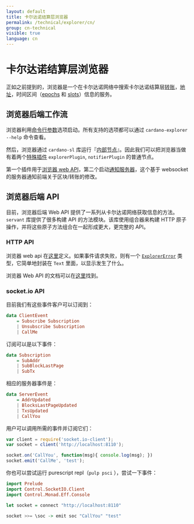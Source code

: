 ```yaml
---
layout: default
title: 卡尔达诺结算层浏览器
permalink: /technical/explorer/cn/
group: cn-technical
visible: true
language: cn
---
```

<!-- Reviewed at ac0126b2753f1f5ca6fbfb555783fbeb1aa141bd -->

# 卡尔达诺结算层浏览器

正如之前提到的，浏览器是一个在卡尔达诺网络中搜索卡尔达诺结算层[转账](/glossary/#转账)，[地址](/glossary/#address)，时间区间（[epochs](/glossary/#epoch) 和 [slots](/glossary/#slot)）信息的服务。


## 浏览器后端工作流

浏览器利用[命令行参数](https://github.com/input-output-hk/cardano-sl-explorer/blob/f64fb137415c03e8569129067a7798bb8a51456c/src/explorer/ExplorerOptions.hs#L25)选项启动。所有支持的选项都可以通过 `cardano-explorer --help` 命令查看。

然后，浏览器通过 `cardano-sl` 库运行『[内部节点](https://github.com/input-output-hk/cardano-sl-explorer/blob/f64fb137415c03e8569129067a7798bb8a51456c/src/explorer/Main.hs#L74)』。因此我们可以把浏览器当做有着两个[特殊插件](https://github.com/input-output-hk/cardano-sl-explorer/blob/f64fb137415c03e8569129067a7798bb8a51456c/src/explorer/Main.hs#L70) `explorerPlugin`, `notifierPlugin` 的普通节点。

第一个插件用于[浏览器 web API](https://github.com/input-output-hk/cardano-sl-explorer/blob/e343db1def575cc2a47d9168414c22c2599c50e6/src/Pos/Explorer/Web/Api.hs#L25)，第二个启动[通知服务器](https://github.com/input-output-hk/cardano-sl-explorer/blob/e343db1def575cc2a47d9168414c22c2599c50e6/src/Pos/Explorer/Socket/App.hs#L164)，这个基于 websocket 的服务器通知前端关于区块/转账的修改。


## 浏览器后端 API

目前，浏览器后端 Web API 提供了一系列从卡尔达诺网络获取信息的方法。`servant` 库提供了很多构建 API 的方法模块。该库使用组合器来构建 HTTP 原子操作，并将这些原子方法组合在一起形成更大，更完整的 API。

### HTTP API

浏览器 web api 在[这里](https://github.com/input-output-hk/cardano-sl-explorer/blob/f64fb137415c03e8569129067a7798bb8a51456c/src/Pos/Explorer/Web/Api.hs#L25)定义。如果事件请求失败，则有一个 [`ExplorerError`](https://github.com/input-output-hk/cardano-sl-explorer/blob/f64fb137415c03e8569129067a7798bb8a51456c/src/Pos/Explorer/Web/Error.hs#L11) 类型，它简单地封装在 `Text` 里面，以显示发生了什么。

浏览器 Web API 的文档可以在[这里](https://cardanodocs.com/technical/explorer/api/)找到。


### socket.io API

目前我们有这些事件客户可以订阅到：


``` haskell
data ClientEvent
    = Subscribe Subscription
    | Unsubscribe Subscription
    | CallMe
```

订阅可以是以下事件：

``` haskell
data Subscription
    = SubAddr
    | SubBlockLastPage
    | SubTx
```

相应的服务器事件是：

``` haskell
data ServerEvent
    = AddrUpdated
    | BlocksLastPageUpdated
    | TxsUpdated
    | CallYou
```


用户可以调用所需的事件并订阅它们：

``` js
var client = require('socket.io-client');
var socket = client('http://localhost:8110');

socket.on('CallYou', function(msg){ console.log(msg); })
socket.emit('CallMe', 'test');
```

你也可以尝试运行 purescript repl（`pulp psci` ），尝试一下事件：


``` purescript
import Prelude
import Control.SocketIO.Client
import Control.Monad.Eff.Console

let socket = connect "http://localhost:8110"

socket >>= \soc -> emit soc "CallYou" "test"
```
